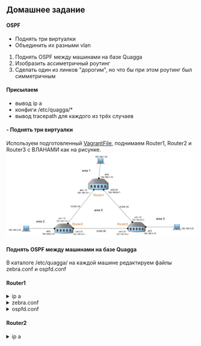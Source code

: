 
## Домашнее задание
#### OSPF
- Поднять три виртуалки
- Объединить их разными vlan
1. Поднять OSPF между машинами на базе Quagga
2. Изобразить ассиметричный роутинг
3. Сделать один из линков "дорогим", но что бы при этом роутинг был симметричным

#### Присылаем 
- вывод ip a
- конфиги /etc/quagga/*
- вывод tracepath для каждого из трёх случаев

#### - Поднять три виртуалки
 Используем подготовленный [VagrantFile](https://github.com/bootcd/Otus-linux-homework/blob/OSPF/1/Vagrantfile), поднимаем Router1, Router2 и Router3 с ВЛАНАМИ как на рисунке.
![](https://github.com/bootcd/Otus-linux-homework/blob/OSPF/%D1%81%D1%85%D0%B5%D0%BC%D0%B01.jpg)
 
 #### Поднять OSPF между машинами на базе Quagga
 В каталоге /etc/quagga/ на каждой машине редактируем файлы zebra.conf и ospfd.conf
 
 #### Router1

 <details>
 <summary>ip a</summary>
 
 ```
 
1: lo: <LOOPBACK,UP,LOWER_UP> mtu 65536 qdisc noqueue state UNKNOWN group default qlen 1000
    link/loopback 00:00:00:00:00:00 brd 00:00:00:00:00:00
    inet 127.0.0.1/8 scope host lo
       valid_lft forever preferred_lft forever
    inet6 ::1/128 scope host
       valid_lft forever preferred_lft forever
2: eth0: <BROADCAST,MULTICAST,UP,LOWER_UP> mtu 1500 qdisc pfifo_fast state UP group default qlen 1000
    link/ether 52:54:00:c9:c7:04 brd ff:ff:ff:ff:ff:ff
    inet 10.0.2.15/24 brd 10.0.2.255 scope global noprefixroute dynamic eth0
       valid_lft 78868sec preferred_lft 78868sec
    inet6 fe80::5054:ff:fec9:c704/64 scope link
       valid_lft forever preferred_lft forever
3: eth1: <BROADCAST,MULTICAST,UP,LOWER_UP> mtu 1500 qdisc pfifo_fast state UP group default qlen 1000
    link/ether 08:00:27:b8:9f:24 brd ff:ff:ff:ff:ff:ff
4: eth2: <BROADCAST,MULTICAST,UP,LOWER_UP> mtu 1500 qdisc pfifo_fast state UP group default qlen 1000
    link/ether 08:00:27:d8:5a:9b brd ff:ff:ff:ff:ff:ff
5: eth3: <BROADCAST,MULTICAST,UP,LOWER_UP> mtu 1500 qdisc pfifo_fast state UP group default qlen 1000
    link/ether 08:00:27:87:c5:65 brd ff:ff:ff:ff:ff:ff
    inet 192.168.1.10/26 brd 192.168.1.63 scope global noprefixroute eth3
       valid_lft forever preferred_lft forever
    inet6 fe80::a00:27ff:fe87:c565/64 scope link
       valid_lft forever preferred_lft forever
6: eth1.10@eth1: <BROADCAST,MULTICAST,UP,LOWER_UP> mtu 1500 qdisc noqueue state UP group default qlen 1000
    link/ether 08:00:27:b8:9f:24 brd ff:ff:ff:ff:ff:ff
    inet 192.168.10.1/24 brd 192.168.10.255 scope global eth1.10
       valid_lft forever preferred_lft forever
    inet6 fe80::a00:27ff:feb8:9f24/64 scope link
       valid_lft forever preferred_lft forever
7: eth2.20@eth2: <BROADCAST,MULTICAST,UP,LOWER_UP> mtu 1500 qdisc noqueue state UP group default qlen 1000
    link/ether 08:00:27:d8:5a:9b brd ff:ff:ff:ff:ff:ff
    inet 192.168.20.1/24 brd 192.168.20.255 scope global eth2.20
       valid_lft forever preferred_lft forever
    inet6 fe80::a00:27ff:fed8:5a9b/64 scope link
       valid_lft forever preferred_lft forever
 
 ```
 
 </details>
 
 <details>
 <summary> zebra.conf</summary>


 ```
 
 ! -*- zebra -*-

hostname Router1
password zebra
enable password zebra

interface lo
description loopback
ip address 127.0.0.1/8
ip forwarding

interface eth1.10
description toRouter2
ip address 192.168.10.1/24
ip forwarding

interface eth2.20
description toRouter3
ip address 192.168.20.1/24
ip forwarding

interface eth3
description LAN
ip address 192.168.1.10/26
ip forwarding

```
</details>

<details>
<summary>ospfd.conf</summary>
 
```

! -*- ospf -*-
hostname Router1
password zebra

router ospf
router-id 0.0.0.1
network 192.168.1.0/26 area 1
network 192.168.10.0/24 area 0
network 192.168.20.0/24 area 0
neighbor 192.168.10.2
neighbor 192.168.20.2
!
log stdout
 
 ```
 </details>
 
 #### Router2
 
 <details>
 <summary>ip a</summary>
 ```
1: lo: <LOOPBACK,UP,LOWER_UP> mtu 65536 qdisc noqueue state UNKNOWN group default qlen 1000
    link/loopback 00:00:00:00:00:00 brd 00:00:00:00:00:00
    inet 127.0.0.1/8 scope host lo
       valid_lft forever preferred_lft forever
    inet6 ::1/128 scope host
       valid_lft forever preferred_lft forever
2: eth0: <BROADCAST,MULTICAST,UP,LOWER_UP> mtu 1500 qdisc pfifo_fast state UP group default qlen 1000
    link/ether 52:54:00:c9:c7:04 brd ff:ff:ff:ff:ff:ff
    inet 10.0.2.15/24 brd 10.0.2.255 scope global noprefixroute dynamic eth0
       valid_lft 78893sec preferred_lft 78893sec
    inet6 fe80::5054:ff:fec9:c704/64 scope link
       valid_lft forever preferred_lft forever
3: eth1: <BROADCAST,MULTICAST,UP,LOWER_UP> mtu 1500 qdisc pfifo_fast state UP group default qlen 1000
    link/ether 08:00:27:43:54:c1 brd ff:ff:ff:ff:ff:ff
4: eth2: <BROADCAST,MULTICAST,UP,LOWER_UP> mtu 1500 qdisc pfifo_fast state UP group default qlen 1000
    link/ether 08:00:27:fb:ba:0a brd ff:ff:ff:ff:ff:ff
5: eth3: <BROADCAST,MULTICAST,UP,LOWER_UP> mtu 1500 qdisc pfifo_fast state UP group default qlen 1000
    link/ether 08:00:27:a8:c0:5c brd ff:ff:ff:ff:ff:ff
    inet 192.168.2.10/26 brd 192.168.2.63 scope global noprefixroute eth3
       valid_lft forever preferred_lft forever
    inet6 fe80::a00:27ff:fea8:c05c/64 scope link
       valid_lft forever preferred_lft forever
6: eth1.10@eth1: <BROADCAST,MULTICAST,UP,LOWER_UP> mtu 1500 qdisc noqueue state UP group default qlen 1000
    link/ether 08:00:27:43:54:c1 brd ff:ff:ff:ff:ff:ff
    inet 192.168.10.2/24 brd 192.168.10.255 scope global eth1.10
       valid_lft forever preferred_lft forever
    inet6 fe80::a00:27ff:fe43:54c1/64 scope link
       valid_lft forever preferred_lft forever
7: eth2.30@eth2: <BROADCAST,MULTICAST,UP,LOWER_UP> mtu 1500 qdisc noqueue state UP group default qlen 1000
    link/ether 08:00:27:fb:ba:0a brd ff:ff:ff:ff:ff:ff
    inet 192.168.30.1/24 brd 192.168.30.255 scope global eth2.30
       valid_lft forever preferred_lft forever
    inet6 fe80::a00:27ff:fefb:ba0a/64 scope link
       valid_lft forever preferred_lft forever 
 
 ```
 
 </details>
 
  <details>
 <summary>zebra.conf</summary>
 
  ```
 
! -*- zebra -*-
!
! zebra sample configuration file
!
! $Id: zebra.conf.sample,v 1.1 2002/12/13 20:15:30 paul Exp $
!
hostname Router2
password zebra
enable password zebra
!
! Interface's description.
!
interface lo
description loopback
ip address 127.0.0.1/8
ip forwarding

interface eth1.10
description toRouter1
ip address 192.168.10.2/24
ip forwarding

interface eth2.30
description toRouter3
ip address 192.168.30.1/24
ip forwarding

interface eth3
description LAN
ip address 192.168.2.10/26
ip forwarding
 
 ```
 
 </details>
 
 <details>
 <summary>ospfd.conf</summary>

 ```
 
 ! -*- ospf -*-

hostname Router2
password zebra

router ospf
router-id 0.0.0.2
network 192.168.2.0/26 area 2
network 192.168.10.0/24 area 0
network 192.168.30.0/24 area 0
neighbor 192.168.10.1
neighbor 192.168.30.2
!
log stdout
 
 ```
 </details>
 
 #### Router3
 <details>
 <summary>ip a</summary>
 
  ```
 1: lo: <LOOPBACK,UP,LOWER_UP> mtu 65536 qdisc noqueue state UNKNOWN group default qlen 1000
    link/loopback 00:00:00:00:00:00 brd 00:00:00:00:00:00
    inet 127.0.0.1/8 scope host lo
       valid_lft forever preferred_lft forever
    inet6 ::1/128 scope host
       valid_lft forever preferred_lft forever
2: eth0: <BROADCAST,MULTICAST,UP,LOWER_UP> mtu 1500 qdisc pfifo_fast state UP group default qlen 1000
    link/ether 52:54:00:c9:c7:04 brd ff:ff:ff:ff:ff:ff
    inet 10.0.2.15/24 brd 10.0.2.255 scope global noprefixroute dynamic eth0
       valid_lft 78911sec preferred_lft 78911sec
    inet6 fe80::5054:ff:fec9:c704/64 scope link
       valid_lft forever preferred_lft forever
3: eth1: <BROADCAST,MULTICAST,UP,LOWER_UP> mtu 1500 qdisc pfifo_fast state UP group default qlen 1000
    link/ether 08:00:27:bf:4d:e7 brd ff:ff:ff:ff:ff:ff
4: eth2: <BROADCAST,MULTICAST,UP,LOWER_UP> mtu 1500 qdisc pfifo_fast state UP group default qlen 1000
    link/ether 08:00:27:c8:b4:58 brd ff:ff:ff:ff:ff:ff
5: eth3: <BROADCAST,MULTICAST,UP,LOWER_UP> mtu 1500 qdisc pfifo_fast state UP group default qlen 1000
    link/ether 08:00:27:be:ef:bc brd ff:ff:ff:ff:ff:ff
    inet 192.168.3.10/26 brd 192.168.3.63 scope global noprefixroute eth3
       valid_lft forever preferred_lft forever
    inet6 fe80::a00:27ff:febe:efbc/64 scope link
       valid_lft forever preferred_lft forever
6: eth1.30@eth1: <BROADCAST,MULTICAST,UP,LOWER_UP> mtu 1500 qdisc noqueue state UP group default qlen 1000
    link/ether 08:00:27:bf:4d:e7 brd ff:ff:ff:ff:ff:ff
    inet 192.168.30.2/24 brd 192.168.30.255 scope global eth1.30
       valid_lft forever preferred_lft forever
    inet6 fe80::a00:27ff:febf:4de7/64 scope link
       valid_lft forever preferred_lft forever
7: eth2.20@eth2: <BROADCAST,MULTICAST,UP,LOWER_UP> mtu 1500 qdisc noqueue state UP group default qlen 1000
    link/ether 08:00:27:c8:b4:58 brd ff:ff:ff:ff:ff:ff
    inet 192.168.20.2/24 brd 192.168.20.255 scope global eth2.20
       valid_lft forever preferred_lft forever
    inet6 fe80::a00:27ff:fec8:b458/64 scope link
       valid_lft forever preferred_lft forever
       
 ```
</details> 

<details>
 <summary>zebra.conf</summary>

 ```
 ! -*- zebra -*-
!
! zebra sample configuration file
!
! $Id: zebra.conf.sample,v 1.1 2002/12/13 20:15:30 paul Exp $
!
hostname Router3
password zebra
enable password zebra
!
! Interface's description.
!
interface lo
description loopback
ip address 127.0.0.1/8
ip forwarding

interface eth1.20
description toRouter1
ip address 192.168.20.2/24
ip forwarding

interface eth2.30
description toRouter2
ip address 192.168.30.2/24
ip forwarding

interface eth3
description LAN
ip address 192.168.3.10/26
ip forwarding

```
</details>

<details>
<summary>ospf.conf</summary>

```
 ! -*- ospf -*-

hostname Router3
password zebra

router ospf
router-id 0.0.0.3
network 192.168.3.0/26 area 3
network 192.168.20.0/24 area 0
network 192.168.30.0/24 area 0
neighbor 192.168.20.1
neighbor 192.168.30.1
!
log stdout
 
 ```
</details> 

 Для проверки работы роутинга поднимем еще по 1 ВМ за каждым из роутеров в area1, area2, area3.
 
 Проверим работоспособность роутинга утилитой `tracepath`
 
 #### Router1 -> area3
 
 ```
 tracepath 192.168.3.25

1?: [LOCALHOST] pmtu 1500

1: 192.168.20.2     0.827ms

1: 192.168.20.2     1.457ms

2: 192.168.3.25     1.546ms reached

Resume: pmtu 1500   hops 2 back 2
 
 ```
 #### Router2 -> area1
 
 ```
 tracepath 192.168.1.25

1?: [LOCALHOST] pmtu 1500

1: 192.168.10.1       0.988ms

1: 192.168.10.1       0.992ms

2: 192.168.1.25       1.146ms reached

Resume: pmtu 1500     hops 2 back 2
 
 ```
 #### Router3 -> area2
 
 ```
 tracepath 192.168.2.25

1?: [LOCALHOST] pmtu 1500

1: 192.168.30.1       0.836ms

1: 192.168.30.1       0.502ms

2: 192.168.2.25       1.188ms reached

Resume: pmtu 1500     hops 2 back 2
 
 ```
 
 #### 2. Изобразить ассиметричный роутинг
 
 Для этого создадим "перекос" цены на одном из концов линка VLAN30 на Router2 интерфейсе eth2.30, установив цену в 1000. На остальных роутерах на всех интерфейсах установим цену 10.

Добавим в ospfd.conf строки, определяющие "цену" для обоих интерфейсов как на рисунке:![](https://github.com/bootcd/Otus-linux-homework/blob/OSPF/2/%D1%81%D1%85%D0%B5%D0%BC%D0%B02.jpg)

 ```
interface eth2.30
ip ospf cost 1000

interface eth1.10
ip ospf cost 10
``` 
 
 
 Посмотрим что получилось в итоге:
 
 Router2 -> area3:
 ```
  tracepath 192.168.3.25
 1?: [LOCALHOST]                                         pmtu 1500
 1:  192.168.10.1                                          1.408ms
 1:  192.168.10.1                                          1.598ms
 2:  192.168.20.2                                          1.116ms
 3:  192.168.3.25                                          0.902ms reached
     Resume: pmtu 1500 hops 3 back 3
  ```
  Видим, что система использует более дешевый маршрут через Router1.
  
  Попробуем в обратную сторону:
  
  Router3 -> area2
  ````
  tracepath 192.168.2.25
 1?: [LOCALHOST]                                         pmtu 1500
 1:  192.168.30.1                                          1.035ms
 1:  192.168.30.1                                          0.741ms
 2:  192.168.2.25                                          1.325ms reached
  ````
  Видим что общение происходит напрямую.
  
  #### 3. Сделать один из линков "дорогим", но что бы при этом роутинг был симметричным
  
  Для этого уравновесим стоимость линка VLAN30 до 1000 как на рисунке: ![](https://github.com/bootcd/Otus-linux-homework/blob/OSPF/3/%D1%81%D1%85%D0%B5%D0%BC%D0%B03.jpg)
  
  В ospfd.conf на Router3 изменим цену:
  
```
interface eth2.30
ip ospf cost 1000
```
Смотрим, что получилось:
Router2 -> area3
```
 tracepath 192.168.3.25
 1?: [LOCALHOST]                                         pmtu 1500
 1:  192.168.10.1                                          1.542ms
 1:  192.168.10.1                                          1.726ms
 2:  192.168.20.2                                          1.129ms
 3:  192.168.3.25                                          1.210ms reached
```
Трафик все также выбирает дешевый маршрут через VLAN10

И в обратную сторону:
Router3 -> area2

```
tracepath 192.168.2.25
 1?: [LOCALHOST]                                         pmtu 1500
 1:  192.168.20.1                                          1.529ms
 1:  192.168.20.1                                          1.646ms
 2:  192.168.10.2                                          1.118ms
 3:  192.168.2.25                                          1.314ms reached
```
Видим, что трафик ходит все так же более дешевым линком через LAN20 через Router1
